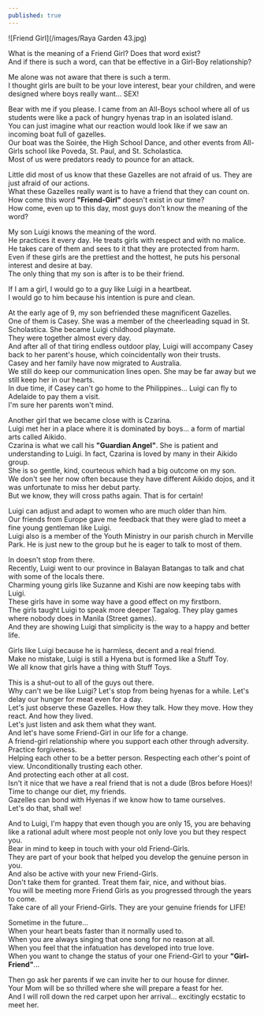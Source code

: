 ```yaml
---
published: true
---
```

![Friend Girl](/images/Raya Garden 43.jpg)

What is the meaning of a Friend Girl? Does that word exist?   
And if there is such a word, can that be effective in a Girl-Boy relationship?

Me alone was not aware that there is such a term.   
I thought girls are built to be your love interest, bear your children, and were designed where boys really want... SEX!

Bear with me if you please. I came from an All-Boys school where all of us students were like a pack of hungry hyenas trap in an isolated island.   
You can just imagine what our reaction would look like if we saw an incoming boat full of gazelles.   
Our boat was the Soirée, the High School Dance, and other events from All-Girls school like Poveda, St. Paul, and St. Scholastica.   
Most of us were predators ready to pounce for an attack.

Little did most of us know that these Gazelles are not afraid of us. They are just afraid of our actions.   
What these Gazelles really want is to have a friend that they can count on.   
How come this word **"Friend-Girl"** doesn't exist in our time?   
How come, even up to this day, most guys don't know the meaning of the word?

My son Luigi knows the meaning of the word.   
He practices it every day. He treats girls with respect and with no malice.   
He takes care of them and sees to it that they are protected from harm.   
Even if these girls are the prettiest and the hottest, he puts his personal interest and desire at bay.   
The only thing that my son is after is to be their friend.

If I am a girl, I would go to a guy like Luigi in a heartbeat.   
I would go to him because his intention is pure and clean.

At the early age of 9, my son befriended these magnificent Gazelles.   
One of them is Casey. She was a member of the cheerleading squad in St. Scholastica. She became Luigi childhood playmate.   
They were together almost every day.   
And after all of that tiring endless outdoor play, Luigi will accompany Casey back to her parent's house, which coincidentally won their trusts.   
Casey and her family have now migrated to Australia.   
We still do keep our communication lines open. She may be far away but we still keep her in our hearts.   
In due time, if Casey can't go home to the Philippines... Luigi can fly to Adelaide to pay them a visit.   
I'm sure her parents won't mind.

Another girl that we became close with is Czarina.   
Luigi met her in a place where it is dominated by boys... a form of martial arts called Aikido.   
Czarina is what we call his **"Guardian Angel"**. She is patient and understanding to Luigi. 
In fact, Czarina is loved by many in their Aikido group.   
She is so gentle, kind, courteous which had a big outcome on my son.   
We don't see her now often because they have different Aikido dojos, and it was unfortunate to miss her debut party.   
But we know, they will cross paths again. That is for certain!  

Luigi can adjust and adapt to women who are much older than him.   
Our friends from Europe gave me feedback that they were glad to meet a fine young gentleman like Luigi.   
Luigi also is a member of the Youth Ministry in our parish church in Merville Park. He is just new to the group but he is eager to talk to most of them.

In doesn't stop from there.   
Recently, Luigi went to our province in Balayan Batangas to talk and chat with some of the locals there.   
Charming young girls like Suzanne and Kishi are now keeping tabs with Luigi.   
These girls have in some way have a good effect on my firstborn.   
The girls taught Luigi to speak more deeper Tagalog. They play games where nobody does in Manila (Street games).   
And they are showing Luigi that simplicity is the way to a happy and better life.

Girls like Luigi because he is harmless, decent and a real friend.   
Make no mistake, Luigi is still a Hyena but is formed like a Stuff Toy.   
We all know that girls have a thing with Stuff Toys.

This is a shut-out to all of the guys out there.   
Why can't we be like Luigi? Let's stop from being hyenas for a while. Let's delay our hunger for meat even for a day.   
Let's just observe these Gazelles. How they talk. How they move. How they react. And how they lived.   
Let's just listen and ask them what they want.   
And let's have some Friend-Girl in our life for a change.   
A friend-girl relationship where you support each other through adversity.  Practice forgiveness.   
Helping each other to be a better person. Respecting each other's point of view. 
Unconditionally trusting each other.   
And protecting each other at all cost.   
Isn't it nice that we have a real friend that is not a dude (Bros before Hoes)!   
Time to change our diet, my friends.   
Gazelles can bond with Hyenas if we know how to tame ourselves.   
Let's do that, shall we!

And to Luigi, I'm happy that even though you are only 15, 
you are behaving like a rational adult where most people not only love you but they respect you.   
Bear in mind to keep in touch with your old Friend-Girls.   
They are part of your book that helped you develop the genuine person in you.   
And also be active with your new Friend-Girls.   
Don't take them for granted. Treat them fair, nice, and without bias.   
You will be meeting more Friend Girls as you progressed through the years to come.   
Take care of all your Friend-Girls. They are your genuine friends for LIFE!

Sometime in the future...   
When your heart beats faster than it normally used to.   
When you are always singing that one song for no reason at all.   
When you feel that the infatuation has developed into true love.   
When you want to change the status of your one Friend-Girl to your **"Girl-Friend"**... 

Then go ask her parents if we can invite her to our house for dinner.   
Your Mom will be so thrilled where she will prepare a feast for her.   
And I will roll down the red carpet upon her arrival... excitingly ecstatic to meet her. 


